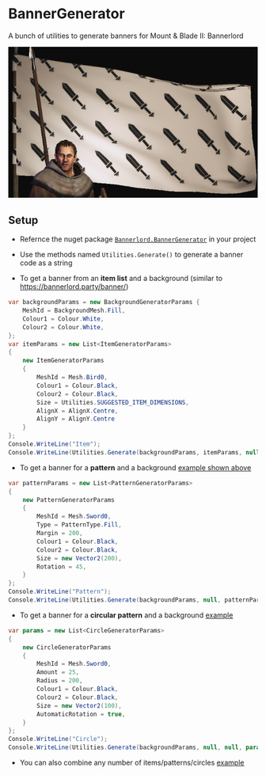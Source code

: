 # BannerGenerator
A bunch of utilities to generate banners for Mount &amp; Blade II: Bannerlord

![Fill](images/fill.png)

## Setup

- Refernce the nuget package [`Bannerlord.BannerGenerator`](https://www.nuget.org/packages/Bannerlord.BannerGenerator) in your project
- Use the methods named `Utilities.Generate()` to generate a banner code as a string

- To get a banner from an **item list** and a background (similar to https://bannerlord.party/banner/)

```cs
var backgroundParams = new BackgroundGeneratorParams {
	MeshId = BackgroundMesh.Fill,
	Colour1 = Colour.White,
	Colour2 = Colour.White,
};
var itemParams = new List<ItemGeneratorParams>
{
	new ItemGeneratorParams
	{
		MeshId = Mesh.Bird0,
		Colour1 = Colour.Black,
		Colour2 = Colour.Black,
		Size = Utilities.SUGGESTED_ITEM_DIMENSIONS,
		AlignX = AlignX.Centre,
		AlignY = AlignY.Centre
	}
};
Console.WriteLine("Item");
Console.WriteLine(Utilities.Generate(backgroundParams, itemParams, null, null));
```

- To get a banner for a **pattern** and a background [example shown above](images/fill.png)

```cs
var patternParams = new List<PatternGeneratorParams>
{
	new PatternGeneratorParams
	{
		MeshId = Mesh.Sword0,
		Type = PatternType.Fill,
		Margin = 200,
		Colour1 = Colour.Black,
		Colour2 = Colour.Black,
		Size = new Vector2(200),
		Rotation = 45,
	}
};
Console.WriteLine("Pattern");
Console.WriteLine(Utilities.Generate(backgroundParams, null, patternParams, null));
```

- To get a banner for a **circular pattern** and a background [example](images/circle.png)

```cs
var params = new List<CircleGeneratorParams>
{
	new CircleGeneratorParams
	{
		MeshId = Mesh.Sword0,
		Amount = 25,
		Radius = 200,
		Colour1 = Colour.Black,
		Colour2 = Colour.Black,
		Size = new Vector2(100),
		AutomaticRotation = true,
	}
};
Console.WriteLine("Circle");
Console.WriteLine(Utilities.Generate(backgroundParams, null, null, params));
```

- You can also combine any number of items/patterns/circles [example](images/combine.png)